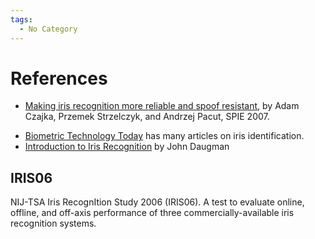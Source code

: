 ```yaml
---
tags:
  - No Category
---
```

# References

* [Making iris recognition more reliable and spoof resistant](http://spie.org/x14548.xml),
  by Adam Czajka, Przemek Strzelczyk, and Andrzej Pacut, SPIE 2007.
- [Biometric Technology Today](http://www.sciencedirect.com/science/journal/09694765)
  has many articles on iris identification.
- [Introduction to Iris Recognition](http://www.cl.cam.ac.uk/~jgd1000/iris_recognition.html)
  by John Daugman

## IRIS06

NIJ-TSA Iris RecognItion Study 2006 (IRIS06). A test to evaluate online,
offline, and off-axis performance of three commercially-available iris
recognition systems.
